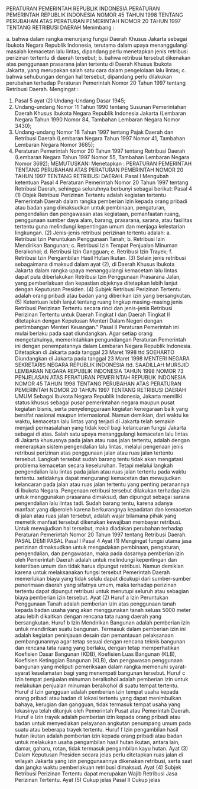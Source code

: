  PERATURAN PEMERINTAH REPUBLIK INDONESIA PERATURAN PEMERINTAH REPUBLIK INDONESIA NOMOR 45 TAHUN 1998 TENTANG PERUBAHAN ATAS PERATURAN PEMERINTAH NOMOR 20 TAHUN 1997 TENTANG RETRIBUSI DAERAH
Menimbang :

a. bahwa dalam rangka menunjang fungsi Daerah Khusus Jakarta sebagai Ibukota Negara Republik Indonesia, terutama dalam upaya menanggulangi masalah kemacetan lalu lintas, dipandang perlu menetapkan jenis retribusi perizinan tertentu di daerah tersebut;
b. bahwa retribusi tersebut dikenakan atas penggunaan prasarana jalan tertentu di Daerah Khusus Ibukota Jakarta, yang merupakan salah satu cara dalam pengelolaan lalu lintas;
c. bahwa sehubungan dengan hal tersebut, dipandang perlu dilakukan perubahan terhadap Peraturan Pemerintah Nomor 20 Tahun 1997 tentang Retribusi Daerah.
Mengingat :

1. Pasal 5 ayat (2) Undang-Undang Dasar 1945;
2. Undang-undang Nomor 11 Tahun 1990 tentang Susunan Pemerintahan Daerah Khusus Ibukota Negara Republik Indonesia Jakarta (Lembaran Negara Tahun 1990 Nomor 84, Tambahan Lembaran Negara Nomor 3430);
3. Undang-undang Nomor 18 Tahun 1997 tentang Pajak Daerah dan Retribusi Daerah (Lembaran Negara Tahun 1997 Nomor 41, Tambahan Lembaran Negara Nomor 3685);
4. Peraturan Pemerintah Nomor 20 Tahun 1997 tentang Retribusi Daerah (Lembaran Negara Tahun 1997 Nomor 55, Tambahan Lembaran Negara Nomor 3692);
MEMUTUSKAN:
 Menetapkan : PERATURAN PEMERINTAH TENTANG PERUBAHAN ATAS PERATURAN PEMERINTAH NOMOR 20 TAHUN 1997 TENTANG RETRIBUSI DAERAH.
Pasal I
Mengubah ketentuan Pasal 4 Peraturan Pemerintah Nomor 20 Tahun 1997 tentang Retribusi Daerah, sehingga seluruhnya berbunyi sebagai berikut:
Pasal 4
(1) Objek Retribusi Perizinan Tertentu adalah kegiatan tertentu Pemerintah Daerah dalam rangka pemberian izin kepada orang pribadi atau badan yang dimaksudkan untuk pembinaan, pengaturan, pengendalian dan pengawasan atas kegiataan, pemanfaatan ruang, penggunaan sumber daya alam, barang, prasarana, sarana, atau fasilitas tertentu guna melindungi kepentingan umum dan menjaga kelestarian lingkungan.
(2) Jenis-jenis retribusi perizinan tertentu adalah:
a. Retribusi Izin Peruntukan Penggunaan Tanah;
b. Retribusi Izin Mendirikan Bangunan;
c. Retribusi Izin Tempat Penjualan Minuman Beralkohol;
d. Retribusi Izin Gangguan;
e. Retribusi Izin Trayek;
f. Retribusi Izin Pengambilan Hasil Hutan Ikutan.
(3) Selain jenis retribusi sebagaimana dimaksud dalam ayat (2), di Daerah Khusus Ibukota Jakarta dalam rangka upaya menanggulangi kemacetam lalu lintas dapat pula diberlakukan Retribusi Izin Penggunaan Prasarana Jalan, yang pemberlakuan dan kepastian objeknya ditetapkan lebih lanjut dengan Keputusan Presiden.
(4) Subjek Retribusi Perizinan Tertentu adalah orang pribadi atau badan yang diberikan izin yang bersangkutan.
(5) Ketentuan lebih lanjut tentang ruang lingkup masing-masing jenis Retribusi Perizinan Tertentu secara rinci dan jenis-jenis Retribusi Perizinan Tertentu untuk Daerah Tingkat I dan Daerah Tingkat II ditetapkan dengan Keputusan Menteri Dalam Negeri dengan pertimbangan Menteri Keuangan."
Pasal II
Peraturan Pemerintah ini mulai berlaku pada saat diundangkan.
Agar setiap orang mengetahuinya, memerintahkan pengundangan Peraturan Pemerintah ini dengan penempatannya dalam Lembaran Negara Republik Indonesia. Ditetapkan di Jakarta pada tanggal 23 Maret 1998 ttd SOEHARTO Diundangkan di Jakarta pada tanggal 23 Maret 1998 MENTERI NEGARA SEKRETARIS NEGARA REPUBLIK INDONESIA ttd. SAADILLAH MURSJID LEMBARAN NEGARA REPUBLIK INDONESIA TAHUN 1998 NOMOR 73 PENJELASAN ATAS PERATURAN PEMERINTAH REPUBLIK INDONESIA NOMOR 45 TAHUN 1998 TENTANG PERUBAHAN ATAS PERATURAN PEMERINTAH NOMOR 20 TAHUN 1997 TENTANG RETRIBUSI DAERAH UMUM Sebagai Ibukota Negara Republik Indonesia, Jakarta memiliki status khusus sebagai pusar pemerintahan negara maupun pusat kegiatan bisnis, serta penyelenggaraan kegiatan kenegaraan baik yang bersifat nasional maupun internasional. Namun demikian, dari waktu ke waktu, kemacetan lalu lintas yang terjadi di Jakarta telah semakin menjadi permasalahan yang tidak kecil bagi kelancaran fungsi Jakarta sebagai di atas. Salah satu upaya menanggulangi kemacetan lalu lintas di Jakarta khususnya pada jalan atau ruas jalan tertentu, adalah dengan menerapkan sistem pengendalian lalu lintas, melalui pengenaan jenis retribusi perizinan atas penggunaan jalan atau ruas jalan tertentu tersebut. Langkah tersebut sudah barang tentu tidak akan mengatasi problema kemacetan secara keseluruhan. Tetapi melalui langkah pengendalian lalu lintas pada jalan atau ruas jalan tertentu pada waktu tertentu. setidaknya dapat mengurangi kemacetan dan mewujudkan kelancaran pada jalan atau ruas jalan tertentu yang penting peranannya di Ibukota Negara. Pengenaan retribusi tersebut dilakukan terhadap izin untuk menggunakan prasarana dimaksud, dan dipungut sebagai sarana pengendalian lalu lintas tadi. Sudah barang tentu, karena adanya manfaat yang diperoleh karena berkurangnya kepadatan dan kemacetan di jalan atau ruas jalan tersebut, adalah wajar bilamana pihak yang memetik manfaat tersebut dikenakan kewajiban membayar retribusi. Untuk mewujudkan hal tersebut, maka diadakan perubahan terhadap Peraturan Pemerintah Nomor 20 Tahun 1997 tentang Retribusi Daerah. PASAL DEMI PASAL
Pasal I
Pasal 4
Ayat (1) Mengingat fungsi utama jasa perizinan dimaksudkan untuk mengadakan pembinaan, pengaturan, pengendalian, dan pengawasan, maka pada dasarnya pemberian izin oleh Pemerintah Daerah adalah untuk melindungi kepentingan dan ketertiban umum dan tidak harus dipungut retribusi. Namun demikian karena untuk melaksanakan fungsi tersebut Pemerintah Daerah memerlukan biaya yang tidak selalu dapat dicukupi dari sumber-sumber penerimaan daerah yang sifatnya umum, maka terhadap perizinan tertentu dapat dipungut retribusi untuk menutupi seluruh atau sebagian biaya pemberian izin tersebut. Ayat (2) Huruf a Izin Peruntukan Penggunaan Tanah adalah pemberian izin atas penggunaan tanah kepada badan usaha yang akan menggunakan tanah seluas 5000 meter atau lebih dikaitkan dengan rencana tata ruang daerah yang bersangkutan. Huruf b Izin Mendirikan Bangunan adalah pemberian izin untuk mendirikan suatu bangunan. Termasuk dalam pemberian izin ini adalah kegiatan peninjauan desain dan pemantauan pelaksanaan pembangunannya agar tetap sesuai dengan rencana teknis bangunan dan rencana tata ruang yang berlaku, dengan tetap memperhatikan Koefisien Dasar Bangunan (KDB), Koefisien Luas Bangunan (KLB), Koefisien Ketinggian Bangunan (KLB), dan pengawasan penggunaan bangunan yang meliputi pemeriksaan dalam rangka memenuhi syarat-syarat keselamatan bagi yang menempati bangunan tersebut. Huruf c Izin tempat penjualan minuman beralkohol adalah pemberian izin untuk melakukan penjualan minuman beralkohol di suatu tempat tertentu. Huruf d Izin gangguan adalah pemberian izin tempat usaha kepada orang pribadi atau badan di lokasi tertentu yang dapat menimbulkan bahaya, kerugian dan gangguan, tidak termasuk tempat usaha yang lokasinya telah ditunjuk oleh Pemerintah Pusat atau Pemerintah Daerah. Huruf e Izin trayek adalah pemberian izin kepada orang pribadi atau badan untuk menyediakan pelayanan angkutan penumpang umum pada suatu atau beberapa trayek tertentu. Huruf f Izin pengambilan hasil hutan ikutan adalah pemberian izin kepada orang pribadi atau badan untuk melakukan usaha pengambilan hasil hutan ikutan, antara lain, damar, gaharu, rotan, tidak termasuk pengambilan kayu hutan. Ayat (3) Dalam Keputusan Presiden secara jelas perlu ditetapkan ruas jalan di wilayah Jakarta yang izin penggunaannya dikenakan retribusi, serta saat dan jangka waktu pemberlakuan retribusi dimaksud. Ayat (4) Subjek Retribusi Perizinan Tertentu dapat merupakan Wajib Retribusi Jasa Perizinan Tertentu. Ayat (5) Cukup jelas
Pasal II
Cukup jelas